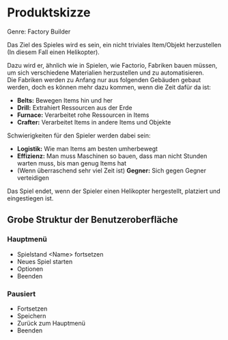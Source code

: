 # Produktskizze

Genre: Factory Builder

Das Ziel des Spieles wird es sein, ein nicht triviales Item/Objekt herzustellen (In diesem Fall einen Helikopter).

Dazu wird er, ähnlich wie in Spielen, wie Factorio, Fabriken bauen müssen, um sich verschiedene
Materialien herzustellen und zu automatisieren.  
Die Fabriken werden zu Anfang nur aus folgenden Gebäuden gebaut werden, doch es können mehr dazu kommen, wenn
die Zeit dafür da ist:

-   **Belts:** Bewegen Items hin und her
-   **Drill:** Extrahiert Ressourcen aus der Erde
-   **Furnace:** Verarbeitet rohe Ressourcen in Items
-   **Crafter:** Verarbeitet Items in andere Items und Objekte

Schwierigkeiten für den Spieler werden dabei sein:

-   **Logistik:** Wie man Items am besten umherbewegt
-   **Effizienz:** Man muss Maschinen so bauen, dass man nicht Stunden warten muss, bis man genug Items hat
-   (Wenn überraschend sehr viel Zeit ist) **Gegner:** Sich gegen Gegner verteidigen

Das Spiel endet, wenn der Spieler einen Helikopter hergestellt, platziert und eingestiegen ist.

## Grobe Struktur der Benutzeroberfläche

### Hauptmenü

-   Spielstand \<Name\> fortsetzen
-   Neues Spiel starten
-   Optionen
-   Beenden

### Pausiert

-   Fortsetzen
-   Speichern
-   Zurück zum Hauptmenü
-   Beenden
